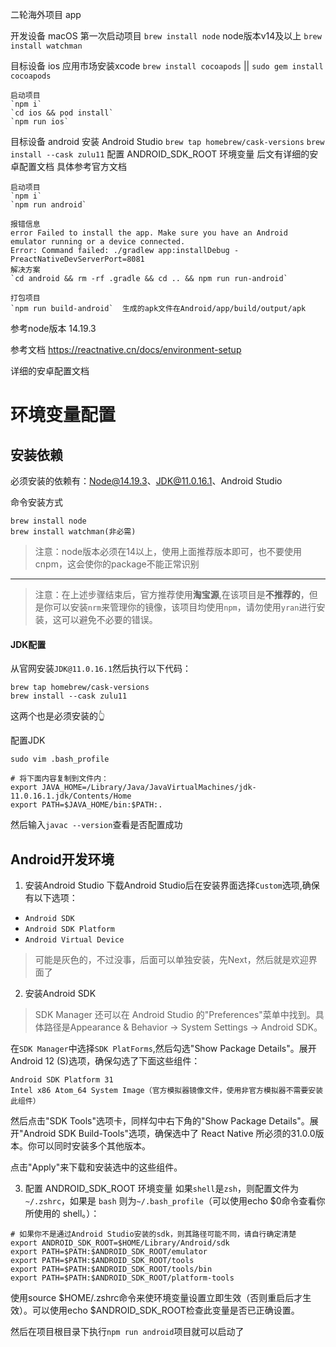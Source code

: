 二轮海外项目 app

开发设备 macOS 第一次启动项目
 `brew install node` node版本v14及以上
 `brew install watchman`

目标设备 ios
    应用市场安装xcode
    `brew install cocoapods` || `sudo gem install cocoapods`

    启动项目
    `npm i`
    `cd ios && pod install`
    `npm run ios`

目标设备 android
    安装 Android Studio
    `brew tap homebrew/cask-versions`
    `brew install --cask zulu11`
    配置 ANDROID_SDK_ROOT 环境变量 后文有详细的安卓配置文档
    具体参考官方文档

    启动项目
    `npm i`
    `npm run android`

    报错信息
    error Failed to install the app. Make sure you have an Android emulator running or a device connected.
    Error: Command failed: ./gradlew app:installDebug -PreactNativeDevServerPort=8081
    解决方案
    `cd android && rm -rf .gradle && cd .. && npm run run-android`

    打包项目
    `npm run build-android`  生成的apk文件在Android/app/build/output/apk 

参考node版本 14.19.3 

参考文档 
https://reactnative.cn/docs/environment-setup


详细的安卓配置文档

# 环境变量配置
## 安装依赖
必须安装的依赖有：Node@14.19.3、JDK@11.0.16.1、Android Studio

命令安装方式

```
brew install node
brew install watchman(非必需)
```
> 注意：node版本必须在14以上，使用上面推荐版本即可，也不要使用cnpm，这会使你的package不能正常识别

----- 

> 注意：在上述步骤结束后，官方推荐使用**淘宝源**,在该项目是**不推荐的**，但是你可以安装`nrm`来管理你的镜像，该项目均使用`npm`，请勿使用`yran`进行安装，这可以避免不必要的错误。

#### JDK配置
从官网安装`JDK@11.0.16.1`然后执行以下代码：

```
brew tap homebrew/cask-versions
brew install --cask zulu11
```
这两个也是必须安装的👆<br/>

配置JDK

    sudo vim .bash_profile

```
# 将下面内容复制到文件内：
export JAVA_HOME=/Library/Java/JavaVirtualMachines/jdk-11.0.16.1.jdk/Contents/Home
export PATH=$JAVA_HOME/bin:$PATH:.
```
然后输入`javac --version`查看是否配置成功

## Android开发环境
1. 安装Android Studio
下载Android Studio后在安装界面选择`Custom`选项,确保有以下选项：
- `Android SDK`
- `Android SDK Platform`
- `Android Virtual Device`
> 可能是灰色的，不过没事，后面可以单独安装，先Next，然后就是欢迎界面了
2. 安装Android SDK
> SDK Manager 还可以在 Android Studio 的"Preferences"菜单中找到。具体路径是Appearance & Behavior → System Settings → Android SDK。

在`SDK Manager`中选择`SDK PlatForms`,然后勾选"Show Package Details"。展开Android 12 (S)选项，确保勾选了下面这些组件：

    Android SDK Platform 31
    Intel x86 Atom_64 System Image（官方模拟器镜像文件，使用非官方模拟器不需要安装此组件）

然后点击"SDK Tools"选项卡，同样勾中右下角的"Show Package Details"。展开"Android SDK Build-Tools"选项，确保选中了 React Native 所必须的31.0.0版本。你可以同时安装多个其他版本。

点击"Apply"来下载和安装选中的这些组件。

3. 配置 ANDROID_SDK_ROOT 环境变量
如果`shell`是`zsh`，则配置文件为`~/.zshrc`，如果是 `bash` 则为`~/.bash_profile`（可以使用echo $0命令查看你所使用的 shell。）：
```
# 如果你不是通过Android Studio安装的sdk，则其路径可能不同，请自行确定清楚
export ANDROID_SDK_ROOT=$HOME/Library/Android/sdk
export PATH=$PATH:$ANDROID_SDK_ROOT/emulator
export PATH=$PATH:$ANDROID_SDK_ROOT/tools
export PATH=$PATH:$ANDROID_SDK_ROOT/tools/bin
export PATH=$PATH:$ANDROID_SDK_ROOT/platform-tools
```
使用source $HOME/.zshrc命令来使环境变量设置立即生效（否则重启后才生效）。可以使用echo $ANDROID_SDK_ROOT检查此变量是否已正确设置。

然后在项目根目录下执行`npm run android`项目就可以启动了